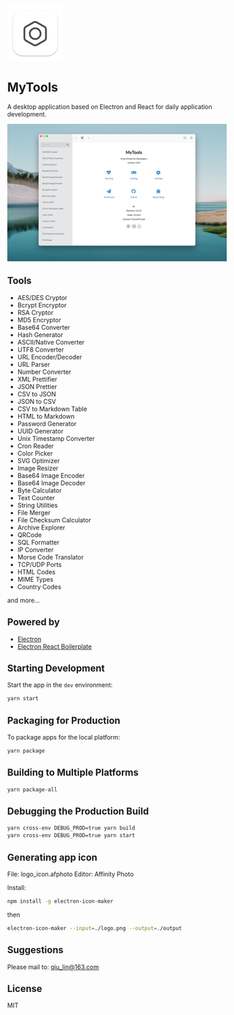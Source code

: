 <img width="128" src="./assets/icons/1024x1024.png">

# MyTools

A desktop application based on Electron and React for daily application development.

![screenshot](screenshots/screenshot.jpg)

## Tools

- AES/DES Cryptor
- Bcrypt Encryptor
- RSA Cryptor
- MD5 Encryptor
- Base64 Converter
- Hash Generator
- ASCII/Native Converter
- UTF8 Converter
- URL Encoder/Decoder
- URL Parser
- Number Converter
- XML Prettifier
- JSON Prettier
- CSV to JSON
- JSON to CSV
- CSV to Markdown Table
- HTML to Markdown
- Password Generator
- UUID Generator
- Unix Timestamp Converter
- Cron Reader
- Color Picker
- SVG Optimizer
- Image Resizer
- Base64 Image Encoder
- Base64 Image Decoder
- Byte Calculator
- Text Counter
- String Utilities
- File Merger
- File Checksum Calculator
- Archive Explorer
- QRCode
- SQL Formatter
- IP Converter
- Morse Code Translator
- TCP/UDP Ports
- HTML Codes
- MIME Types
- Country Codes

and more...


## Powered by 

- [Electron](https://www.electronjs.org/)
- [Electron React Boilerplate](https://github.com/electron-react-boilerplate/electron-react-boilerplate)

## Starting Development

Start the app in the `dev` environment:

```bash
yarn start
```

## Packaging for Production

To package apps for the local platform:

```bash
yarn package
```

## Building to Multiple Platforms

```bash
yarn package-all
```

## Debugging the Production Build

```bash
yarn cross-env DEBUG_PROD=true yarn build
yarn cross-env DEBUG_PROD=true yarn start
```

## Generating app icon

File: logo_icon.afphoto
Editor: Affinity Photo

Install:

```bash
npm install -g electron-icon-maker
```

then

```bash
electron-icon-maker --input=./logo.png --output=./output
```

## Suggestions

Please mail to: qiu_lin@163.com

## License

MIT
